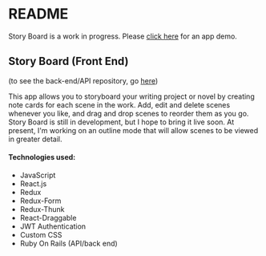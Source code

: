 # README

Story Board is a work in progress. Please [click here](https://www.youtube.com/watch?v=xhQppppPzj0 "Story Board app demo") for an app demo.

## Story Board (Front End)

(to see the back-end/API repository, go [here](https://github.com/n3m3sis42/story-board-api/ "Story Board API repo"))

This app allows you to storyboard your writing project or novel by creating note cards for each scene in the work. Add, edit and delete scenes whenever you like, and drag and drop scenes to reorder them as you go. Story Board is still in development, but I hope to bring it live soon. At present, I'm working on an outline mode that will allow scenes to be viewed in greater detail.

#### Technologies used: 

* JavaScript
* React.js
* Redux
* Redux-Form
* Redux-Thunk
* React-Draggable
* JWT Authentication
* Custom CSS
* Ruby On Rails (API/back end)

